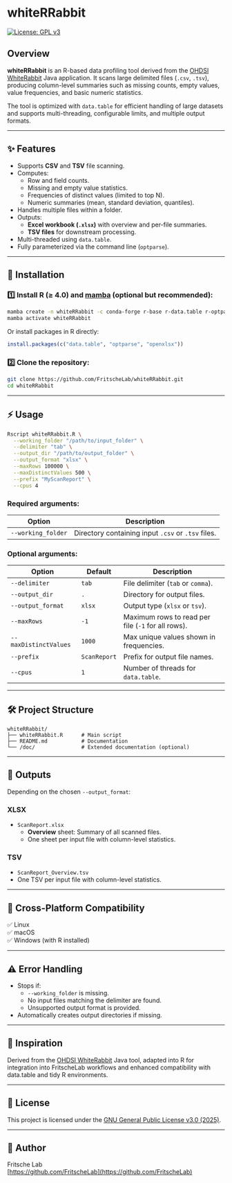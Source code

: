 # whiteRRabbit

[![License: GPL v3](https://img.shields.io/badge/License-GPLv3-blue.svg)](https://www.gnu.org/licenses/gpl-3.0.html)

## Overview

**whiteRRabbit** is an R-based data profiling tool derived from the [OHDSI WhiteRabbit](https://github.com/OHDSI/WhiteRabbit) Java application. It scans large delimited files (`.csv`, `.tsv`), producing column-level summaries such as missing counts, empty values, value frequencies, and basic numeric statistics.

The tool is optimized with `data.table` for efficient handling of large datasets and supports multi-threading, configurable limits, and multiple output formats.

---

## ✨ Features

- Supports **CSV** and **TSV** file scanning.
- Computes:
  - Row and field counts.
  - Missing and empty value statistics.
  - Frequencies of distinct values (limited to top N).
  - Numeric summaries (mean, standard deviation, quantiles).
- Handles multiple files within a folder.
- Outputs:
  - **Excel workbook (`.xlsx`)** with overview and per-file summaries.
  - **TSV files** for downstream processing.
- Multi-threaded using `data.table`.
- Fully parameterized via the command line (`optparse`).

---

## 🚀 Installation

### 1️⃣ Install R (≥ 4.0) and [mamba](https://mamba.readthedocs.io/en/latest/) (optional but recommended):

```bash
mamba create -n whiteRRabbit -c conda-forge r-base r-data.table r-optparse r-openxlsx
mamba activate whiteRRabbit
```

Or install packages in R directly:

```r
install.packages(c("data.table", "optparse", "openxlsx"))
```

### 2️⃣ Clone the repository:

```bash
git clone https://github.com/FritscheLab/whiteRRabbit.git
cd whiteRRabbit
```

---

## ⚡ Usage

```bash
Rscript whiteRRabbit.R \
  --working_folder "/path/to/input_folder" \
  --delimiter "tab" \
  --output_dir "/path/to/output_folder" \
  --output_format "xlsx" \
  --maxRows 100000 \
  --maxDistinctValues 500 \
  --prefix "MyScanReport" \
  --cpus 4
```

### Required arguments:

| Option | Description |
| ------ | ----------- |
| `--working_folder` | Directory containing input `.csv` or `.tsv` files. |

### Optional arguments:

| Option | Default | Description |
| ------ | ------- | ----------- |
| `--delimiter` | `tab` | File delimiter (`tab` or `comma`). |
| `--output_dir` | `.` | Directory for output files. |
| `--output_format` | `xlsx` | Output type (`xlsx` or `tsv`). |
| `--maxRows` | `-1` | Maximum rows to read per file (`-1` for all rows). |
| `--maxDistinctValues` | `1000` | Max unique values shown in frequencies. |
| `--prefix` | `ScanReport` | Prefix for output file names. |
| `--cpus` | `1` | Number of threads for `data.table`. |

---

## 🛠 Project Structure

```
whiteRRabbit/
├── whiteRRabbit.R      # Main script
├── README.md           # Documentation
└── /doc/               # Extended documentation (optional)
```

---

## 📂 Outputs

Depending on the chosen `--output_format`:

### XLSX
- `ScanReport.xlsx`
  - **Overview** sheet: Summary of all scanned files.
  - One sheet per input file with column-level statistics.

### TSV
- `ScanReport_Overview.tsv`
- One TSV per input file with column-level statistics.

---

## 🧩 Cross-Platform Compatibility
✅ Linux  
✅ macOS  
✅ Windows (with R installed)

---

## ⚠️ Error Handling

- Stops if:
  - `--working_folder` is missing.
  - No input files matching the delimiter are found.
  - Unsupported output format is provided.
- Automatically creates output directories if missing.

---

## 📖 Inspiration

Derived from the [OHDSI WhiteRabbit](https://github.com/OHDSI/WhiteRabbit) Java tool, adapted into R for integration into FritscheLab workflows and enhanced compatibility with data.table and tidy R environments.

---

## 📄 License

This project is licensed under the [GNU General Public License v3.0 (2025)](https://www.gnu.org/licenses/gpl-3.0.html).

---

## 👤 Author

Fritsche Lab  
[https://github.com/FritscheLab](https://github.com/FritscheLab)
